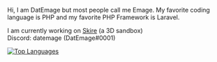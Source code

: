 Hi, I am DatEmage but most people call me Emage.
My favorite coding language is PHP and my favorite PHP Framework is Laravel.

I am currently working on [Skire](https://github.com/SkireSandbox) (a 3D sandbox)<br>
Discord: datemage (DatEmage#0001)

[![Top Languages](https://github-readme-stats.vercel.app/api/top-langs/?username=specocow&theme=dark)](https://github.com/specocow/)
